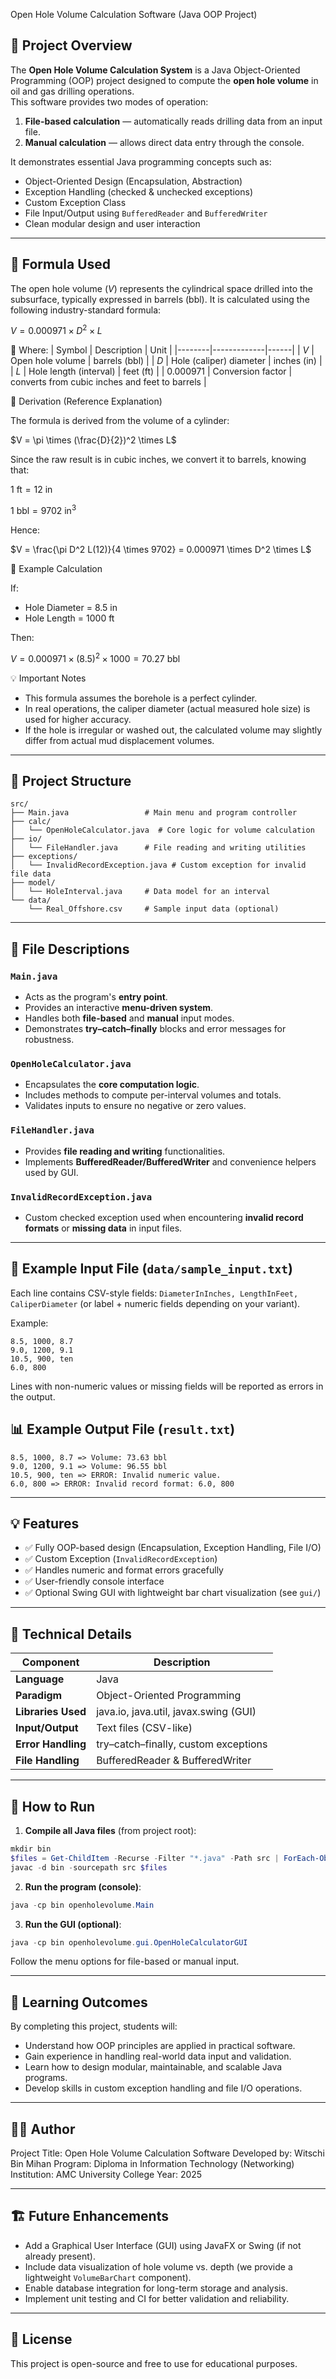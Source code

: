 Open Hole Volume Calculation Software (Java OOP Project)

## 📘 Project Overview
The **Open Hole Volume Calculation System** is a Java Object-Oriented Programming (OOP) project designed to compute the **open hole volume** in oil and gas drilling operations.  
This software provides two modes of operation:
1. **File-based calculation** — automatically reads drilling data from an input file.
2. **Manual calculation** — allows direct data entry through the console.

It demonstrates essential Java programming concepts such as:
- Object-Oriented Design (Encapsulation, Abstraction)
- Exception Handling (checked & unchecked exceptions)
- Custom Exception Class
- File Input/Output using `BufferedReader` and `BufferedWriter`
- Clean modular design and user interaction

---

## 📘 Formula Used

The open hole volume ($V$) represents the cylindrical space drilled into the subsurface, typically expressed in barrels (bbl).
It is calculated using the following industry-standard formula:

$V = 0.000971 \times D^2 \times L$

📏 Where:
| Symbol | Description | Unit |
|--------|-------------|------|
| $V$ | Open hole volume | barrels (bbl) |
| $D$ | Hole (caliper) diameter | inches (in) |
| $L$ | Hole length (interval) | feet (ft) |
| 0.000971 | Conversion factor | converts from cubic inches and feet to barrels |

🧠 Derivation (Reference Explanation)

The formula is derived from the volume of a cylinder:

$V = \pi \times (\frac{D}{2})^2 \times L$

Since the raw result is in cubic inches, we convert it to barrels, knowing that:

$1 \text{ ft} = 12 \text{ in}$

$1 \text{ bbl} = 9702 \text{ in}^3$

Hence:

$V = \frac{\pi D^2 L(12)}{4 \times 9702} = 0.000971 \times D^2 \times L$

🧮 Example Calculation

If:
- Hole Diameter = 8.5 in
- Hole Length = 1000 ft

Then:

$V = 0.000971 \times (8.5)^2 \times 1000 = 70.27 \text{ bbl}$

💡 Important Notes
- This formula assumes the borehole is a perfect cylinder.
- In real operations, the caliper diameter (actual measured hole size) is used for higher accuracy.
- If the hole is irregular or washed out, the calculated volume may slightly differ from actual mud displacement volumes.

---

## 🧩 Project Structure
```
src/
├── Main.java                 # Main menu and program controller
├── calc/
│   └── OpenHoleCalculator.java  # Core logic for volume calculation
├── io/
│   └── FileHandler.java      # File reading and writing utilities
├── exceptions/
│   └── InvalidRecordException.java # Custom exception for invalid file data
├── model/
│   └── HoleInterval.java     # Data model for an interval
└── data/
    └── Real_Offshore.csv     # Sample input data (optional)
```

---

## 📂 File Descriptions

### `Main.java`
- Acts as the program's **entry point**.
- Provides an interactive **menu-driven system**.
- Handles both **file-based** and **manual** input modes.
- Demonstrates **try–catch–finally** blocks and error messages for robustness.

### `OpenHoleCalculator.java`
- Encapsulates the **core computation logic**.
- Includes methods to compute per-interval volumes and totals.
- Validates inputs to ensure no negative or zero values.

### `FileHandler.java`
- Provides **file reading and writing** functionalities.
- Implements **BufferedReader/BufferedWriter** and convenience helpers used by GUI.

### `InvalidRecordException.java`
- Custom checked exception used when encountering **invalid record formats** or **missing data** in input files.

---

## 🧮 Example Input File (`data/sample_input.txt`)
Each line contains CSV-style fields: `DiameterInInches, LengthInFeet, CaliperDiameter` (or label + numeric fields depending on your variant).

Example:
```
8.5, 1000, 8.7
9.0, 1200, 9.1
10.5, 900, ten
6.0, 800
```

Lines with non-numeric values or missing fields will be reported as errors in the output.

## 📊 Example Output File (`result.txt`)
```
8.5, 1000, 8.7 => Volume: 73.63 bbl
9.0, 1200, 9.1 => Volume: 96.55 bbl
10.5, 900, ten => ERROR: Invalid numeric value.
6.0, 800 => ERROR: Invalid record format: 6.0, 800
```

---

## 💡 Features
- ✅ Fully OOP-based design (Encapsulation, Exception Handling, File I/O)
- ✅ Custom Exception (`InvalidRecordException`)
- ✅ Handles numeric and format errors gracefully
- ✅ User-friendly console interface
- ✅ Optional Swing GUI with lightweight bar chart visualization (see `gui/`)

---

## 🧰 Technical Details
| Component | Description |
|------------|-------------|
| **Language** | Java |
| **Paradigm** | Object-Oriented Programming |
| **Libraries Used** | java.io, java.util, javax.swing (GUI) |
| **Input/Output** | Text files (CSV-like) |
| **Error Handling** | try–catch–finally, custom exceptions |
| **File Handling** | BufferedReader & BufferedWriter |

---

## 🚀 How to Run
1. **Compile all Java files** (from project root):
```powershell
mkdir bin
$files = Get-ChildItem -Recurse -Filter "*.java" -Path src | ForEach-Object { $_.FullName }
javac -d bin -sourcepath src $files
```

2. **Run the program (console)**:
```powershell
java -cp bin openholevolume.Main
```

3. **Run the GUI (optional)**:
```powershell
java -cp bin openholevolume.gui.OpenHoleCalculatorGUI
```

Follow the menu options for file-based or manual input.

---

## 🧠 Learning Outcomes
By completing this project, students will:

- Understand how OOP principles are applied in practical software.
- Gain experience in handling real-world data input and validation.
- Learn how to design modular, maintainable, and scalable Java programs.
- Develop skills in custom exception handling and file I/O operations.

---

## 👨‍💻 Author
Project Title: Open Hole Volume Calculation Software
Developed by: Witschi Bin Mihan
Program: Diploma in Information Technology (Networking)
Institution: AMC University College
Year: 2025

---

## 🏗️ Future Enhancements
- Add a Graphical User Interface (GUI) using JavaFX or Swing (if not already present).
- Include data visualization of hole volume vs. depth (we provide a lightweight `VolumeBarChart` component).
- Enable database integration for long-term storage and analysis.
- Implement unit testing and CI for better validation and reliability.

---

## 📜 License
This project is open-source and free to use for educational purposes.
